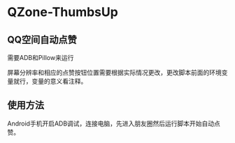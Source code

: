 # QZone-ThumbsUp

## QQ空间自动点赞

需要ADB和Pillow来运行

屏幕分辨率和相应的点赞按钮位置需要根据实际情况更改，更改脚本前面的环境变量就行，变量的意义看注释。

## 使用方法
Android手机开启ADB调试，连接电脑，先进入朋友圈然后运行脚本开始自动点赞。

